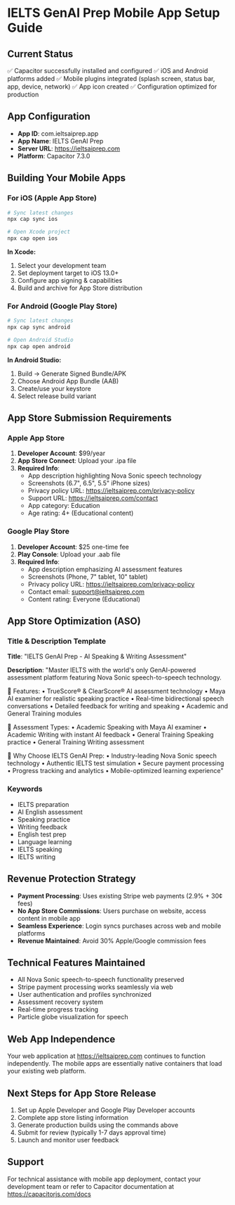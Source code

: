 # IELTS GenAI Prep Mobile App Setup Guide

## Current Status
✅ Capacitor successfully installed and configured
✅ iOS and Android platforms added
✅ Mobile plugins integrated (splash screen, status bar, app, device, network)
✅ App icon created
✅ Configuration optimized for production

## App Configuration
- **App ID**: com.ieltsaiprep.app
- **App Name**: IELTS GenAI Prep
- **Server URL**: https://ieltsaiprep.com
- **Platform**: Capacitor 7.3.0

## Building Your Mobile Apps

### For iOS (Apple App Store)
```bash
# Sync latest changes
npx cap sync ios

# Open Xcode project
npx cap open ios
```

**In Xcode:**
1. Select your development team
2. Set deployment target to iOS 13.0+
3. Configure app signing & capabilities
4. Build and archive for App Store distribution

### For Android (Google Play Store)
```bash
# Sync latest changes
npx cap sync android

# Open Android Studio
npx cap open android
```

**In Android Studio:**
1. Build → Generate Signed Bundle/APK
2. Choose Android App Bundle (AAB)
3. Create/use your keystore
4. Select release build variant

## App Store Submission Requirements

### Apple App Store
1. **Developer Account**: $99/year
2. **App Store Connect**: Upload your .ipa file
3. **Required Info**:
   - App description highlighting Nova Sonic speech technology
   - Screenshots (6.7", 6.5", 5.5" iPhone sizes)
   - Privacy policy URL: https://ieltsaiprep.com/privacy-policy
   - Support URL: https://ieltsaiprep.com/contact
   - App category: Education
   - Age rating: 4+ (Educational content)

### Google Play Store
1. **Developer Account**: $25 one-time fee
2. **Play Console**: Upload your .aab file
3. **Required Info**:
   - App description emphasizing AI assessment features
   - Screenshots (Phone, 7" tablet, 10" tablet)
   - Privacy policy URL: https://ieltsaiprep.com/privacy-policy
   - Contact email: support@ieltsaiprep.com
   - Content rating: Everyone (Educational)

## App Store Optimization (ASO)

### Title & Description Template
**Title**: "IELTS GenAI Prep - AI Speaking & Writing Assessment"

**Description**:
"Master IELTS with the world's only GenAI-powered assessment platform featuring Nova Sonic speech-to-speech technology.

🎯 Features:
• TrueScore® & ClearScore® AI assessment technology
• Maya AI examiner for realistic speaking practice
• Real-time bidirectional speech conversations
• Detailed feedback for writing and speaking
• Academic and General Training modules

📱 Assessment Types:
• Academic Speaking with Maya AI examiner
• Academic Writing with instant AI feedback
• General Training Speaking practice
• General Training Writing assessment

🌟 Why Choose IELTS GenAI Prep:
• Industry-leading Nova Sonic speech technology
• Authentic IELTS test simulation
• Secure payment processing
• Progress tracking and analytics
• Mobile-optimized learning experience"

### Keywords
- IELTS preparation
- AI English assessment
- Speaking practice
- Writing feedback
- English test prep
- Language learning
- IELTS speaking
- IELTS writing

## Revenue Protection Strategy
- **Payment Processing**: Uses existing Stripe web payments (2.9% + 30¢ fees)
- **No App Store Commissions**: Users purchase on website, access content in mobile app
- **Seamless Experience**: Login syncs purchases across web and mobile platforms
- **Revenue Maintained**: Avoid 30% Apple/Google commission fees

## Technical Features Maintained
- All Nova Sonic speech-to-speech functionality preserved
- Stripe payment processing works seamlessly via web
- User authentication and profiles synchronized
- Assessment recovery system
- Real-time progress tracking
- Particle globe visualization for speech

## Web App Independence
Your web application at https://ieltsaiprep.com continues to function independently. The mobile apps are essentially native containers that load your existing web platform.

## Next Steps for App Store Release
1. Set up Apple Developer and Google Play Developer accounts
2. Complete app store listing information
3. Generate production builds using the commands above
4. Submit for review (typically 1-7 days approval time)
5. Launch and monitor user feedback

## Support
For technical assistance with mobile app deployment, contact your development team or refer to Capacitor documentation at https://capacitorjs.com/docs